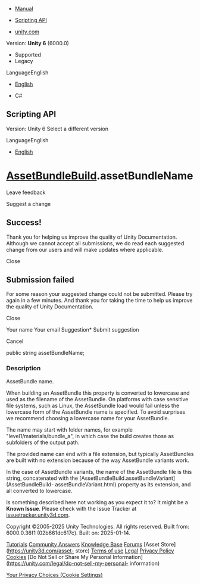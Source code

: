 [ ]()

  * [Manual](../Manual/index.html)
  * [Scripting API](../ScriptReference/index.html)

  * [unity.com](https://unity.com/)

Version: **Unity 6** (6000.0)

  * Supported
  * Legacy

LanguageEnglish

  * [English]()

  * C#

[ ](https://docs.unity3d.com)

## Scripting API

Version: Unity 6 Select a different version

LanguageEnglish

  * [English]()

#  [AssetBundleBuild](AssetBundleBuild.html).assetBundleName

Leave feedback

Suggest a change

## Success!

Thank you for helping us improve the quality of Unity Documentation. Although
we cannot accept all submissions, we do read each suggested change from our
users and will make updates where applicable.

Close

## Submission failed

For some reason your suggested change could not be submitted. Please <a>try
again</a> in a few minutes. And thank you for taking the time to help us
improve the quality of Unity Documentation.

Close

Your name Your email Suggestion* Submit suggestion

Cancel

[ ]()

public string assetBundleName;

### Description

AssetBundle name.

When building an AssetBundle this property is converted to lowercase and used
as the filename of the AssetBundle. On platforms with case sensitive file
systems, such as Linux, the AssetBundle load would fail unless the lowercase
form of the AssetBundle name is specified. To avoid surprises we recommend
choosing a lowercase name for your AssetBundle.  
  
The name may start with folder names, for example "level1/materials/bundle_a",
in which case the build creates those as subfolders of the output path.  
  
The provided name can end with a file extension, but typically AssetBundles
are built with no extension because of the way AssetBundle variants work.  
  
In the case of AssetBundle variants, the name of the AssetBundle file is this
string, concatenated with the
[AssetBundleBuild.assetBundleVariant](AssetBundleBuild-
assetBundleVariant.html) property as its extension, and all converted to
lowercase.

Is something described here not working as you expect it to? It might be a
**Known Issue**. Please check with the Issue Tracker at
[issuetracker.unity3d.com](https://issuetracker.unity3d.com).

Copyright ©2005-2025 Unity Technologies. All rights reserved. Built from:
6000.0.36f1 (02b661dc617c). Built on: 2025-01-14.

[Tutorials](https://unity3d.com/learn) [Community
Answers](https://answers.unity3d.com) [Knowledge
Base](https://support.unity3d.com/hc/en-us)
[Forums](https://forum.unity3d.com) [Asset Store](https://unity3d.com/asset-
store) [Terms of use](https://docs.unity3d.com/Manual/TermsOfUse.html)
[Legal](https://unity.com/legal) [Privacy
Policy](https://unity.com/legal/privacy-policy)
[Cookies](https://unity.com/legal/cookie-policy) [Do Not Sell or Share My
Personal Information](https://unity.com/legal/do-not-sell-my-personal-
information)

[Your Privacy Choices (Cookie Settings)](javascript:void\(0\);)

